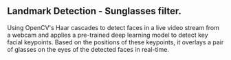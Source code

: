 ## Landmark Detection - Sunglasses filter. 
Using OpenCV's Haar cascades to detect faces in a live video stream from a webcam and applies a pre-trained deep learning model to detect key facial keypoints. Based on the positions of these keypoints, it overlays a pair of glasses on the eyes of the detected faces in real-time. 
